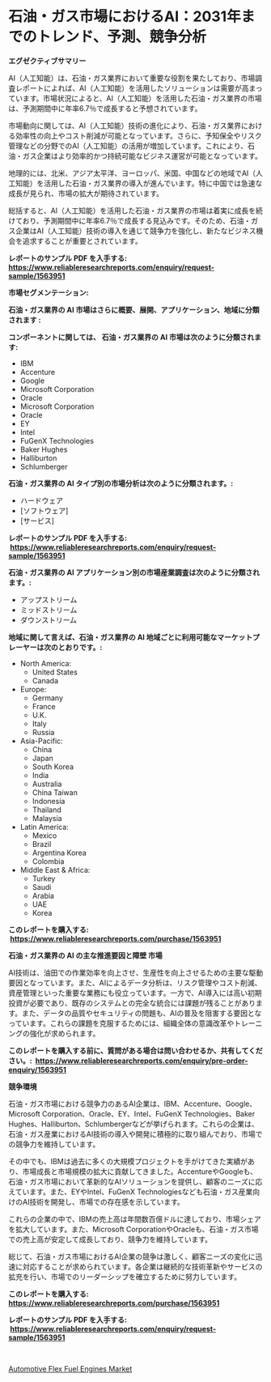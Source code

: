 <p><h1>石油・ガス市場におけるAI：2031年までのトレンド、予測、競争分析</h1></p><p><strong>エグゼクティブサマリー</strong></p>
<p><p>AI（人工知能）は、石油・ガス業界において重要な役割を果たしており、市場調査レポートによれば、AI（人工知能）を活用したソリューションは需要が高まっています。市場状況によると、AI（人工知能）を活用した石油・ガス業界の市場は、予測期間中に年率6.7％で成長すると予想されています。</p><p>市場動向に関しては、AI（人工知能）技術の進化により、石油・ガス業界における効率性の向上やコスト削減が可能となっています。さらに、予知保全やリスク管理などの分野でのAI（人工知能）の活用が増加しています。これにより、石油・ガス企業はより効率的かつ持続可能なビジネス運営が可能となっています。</p><p>地理的には、北米、アジア太平洋、ヨーロッパ、米国、中国などの地域でAI（人工知能）を活用した石油・ガス業界の導入が進んでいます。特に中国では急速な成長が見られ、市場の拡大が期待されています。</p><p>総括すると、AI（人工知能）を活用した石油・ガス業界の市場は着実に成長を続けており、予測期間中に年率6.7％で成長する見込みです。そのため、石油・ガス企業はAI（人工知能）技術の導入を通じて競争力を強化し、新たなビジネス機会を追求することが重要とされています。</p></p>
<p><strong>レポートのサンプル PDF を入手する: <a href="https://www.reliableresearchreports.com/enquiry/request-sample/1563951">https://www.reliableresearchreports.com/enquiry/request-sample/1563951</a></strong></p>
<p><strong>市場セグメンテーション:</strong></p>
<p><strong> 石油・ガス業界の AI 市場はさらに概要、展開、アプリケーション、地域に分類されます :</strong></p>
<p><strong>コンポーネントに関しては、 石油・ガス業界の AI 市場は次のように分類されます: &nbsp;</strong></p>
<p><ul><li>IBM</li><li>Accenture</li><li>Google</li><li>Microsoft Corporation</li><li>Oracle</li><li>Microsoft Corporation</li><li>Oracle</li><li>EY</li><li>Intel</li><li>FuGenX Technologies</li><li>Baker Hughes</li><li>Halliburton</li><li>Schlumberger</li></ul></p>
<p><strong> 石油・ガス業界の AI タイプ別の市場分析は次のように分類されます。:</strong></p>
<p><ul><li>ハードウェア</li><li>[ソフトウェア]</li><li>[サービス]</li></ul></p>
<p><strong>レポートのサンプル PDF を入手する: &nbsp;<a href="https://www.reliableresearchreports.com/enquiry/request-sample/1563951">https://www.reliableresearchreports.com/enquiry/request-sample/1563951</a></strong></p>
<p><strong> 石油・ガス業界の AI アプリケーション別の市場産業調査は次のように分類されます。:</strong></p>
<p><ul><li>アップストリーム</li><li>ミッドストリーム</li><li>ダウンストリーム</li></ul></p>
<p><strong>地域に関して言えば、石油・ガス業界の AI 地域ごとに利用可能なマーケットプレーヤーは次のとおりです。:</strong></p>
<p><ul>
    <li>
        North America:
        <ul>
            <li>United States</li>
            <li>Canada</li>
        </ul>
    </li>
    <li>
        Europe:
        <ul>
            <li>Germany</li>
            <li>France</li>
            <li>U.K.</li>
            <li>Italy</li>
            <li>Russia</li>
        </ul>
    </li>
    <li>
        Asia-Pacific:
        <ul>
            <li>China</li>
            <li>Japan</li>
            <li>South Korea</li>
            <li>India</li>
            <li>Australia</li>
            <li>China Taiwan</li>
            <li>Indonesia</li>
            <li>Thailand</li>
            <li>Malaysia</li>
        </ul>
    </li>
    <li>
        Latin America:
        <ul>
            <li>Mexico</li>
            <li>Brazil</li>
            <li>Argentina Korea</li>
            <li>Colombia</li>
        </ul>
    </li>
    <li>
        Middle East & Africa:
        <ul>
            <li>Turkey</li>
            <li>Saudi</li>
            <li>Arabia</li>
            <li>UAE</li>
            <li>Korea</li>
        </ul>
    </li>
    </ul></p>
<p><strong>このレポートを購入する: &nbsp;<a href="https://www.reliableresearchreports.com/purchase/1563951">https://www.reliableresearchreports.com/purchase/1563951</a></strong></p>
<p><strong>石油・ガス業界の AI の主な推進要因と障壁 市場</strong></p>
<p><p>AI技術は、油田での作業効率を向上させ、生産性を向上させるための主要な駆動要因となっています。また、AIによるデータ分析は、リスク管理やコスト削減、資産管理といった重要な業務にも役立っています。一方で、AI導入には高い初期投資が必要であり、既存のシステムとの完全な統合には課題が残ることがあります。また、データの品質やセキュリティの問題も、AIの普及を阻害する要因となっています。これらの課題を克服するためには、組織全体の意識改革やトレーニングの強化が求められます。</p></p>
<p><strong>このレポートを購入する前に、質問がある場合は問い合わせるか、共有してください。:&nbsp; <a href="https://www.reliableresearchreports.com/enquiry/pre-order-enquiry/1563951">https://www.reliableresearchreports.com/enquiry/pre-order-enquiry/1563951</a></strong></p>
<p><strong>競争環境</strong></p>
<p><p>石油・ガス市場における競争力のあるAI企業は、IBM、Accenture、Google、Microsoft Corporation、Oracle、EY、Intel、FuGenX Technologies、Baker Hughes、Halliburton、Schlumbergerなどが挙げられます。これらの企業は、石油・ガス産業におけるAI技術の導入や開発に積極的に取り組んでおり、市場での競争力を維持しています。</p><p>その中でも、IBMは過去に多くの大規模プロジェクトを手がけてきた実績があり、市場成長と市場規模の拡大に貢献してきました。AccentureやGoogleも、石油・ガス市場において革新的なAIソリューションを提供し、顧客のニーズに応えています。また、EYやIntel、FuGenX Technologiesなども石油・ガス産業向けのAI技術を開発し、市場での存在感を示しています。</p><p>これらの企業の中で、IBMの売上高は年間数百億ドルに達しており、市場シェアを拡大しています。また、Microsoft CorporationやOracleも、石油・ガス市場での売上高が安定して成長しており、競争力を維持しています。</p><p>総じて、石油・ガス市場におけるAI企業の競争は激しく、顧客ニーズの変化に迅速に対応することが求められています。各企業は継続的な技術革新やサービスの拡充を行い、市場でのリーダーシップを確立するために努力しています。</p></p>
<p><strong>このレポートを購入する: &nbsp; <a href="https://www.reliableresearchreports.com/purchase/1563951">https://www.reliableresearchreports.com/purchase/1563951</a></strong></p>
<p><strong>レポートのサンプル PDF を入手する: &nbsp;<a href="https://www.reliableresearchreports.com/enquiry/request-sample/1563951">https://www.reliableresearchreports.com/enquiry/request-sample/1563951</a></strong><strong></strong></p>
<p>&nbsp;</p>
<p><p><a href="https://sulfuric-clavicle-d39.notion.site/Automotive-Flex-Fuel-Engines-Market-Size-Furnishes-Valuable-Information-Encompassing-Market-Share-M-dc0eb5916e15488f846af83e6c2b300a">Automotive Flex Fuel Engines Market</a></p></p>